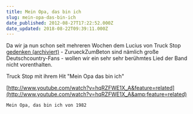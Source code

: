 ```yaml
---
title: Mein Opa, das bin ich
slug: mein-opa-das-bin-ich
date_published: 2012-08-27T17:22:52.000Z
date_updated: 2018-08-22T09:39:11.000Z
---
```


Da wir ja nun schon seit mehreren Wochen dem Lucius von Truck Stop [gedenken (archiviert)](http://web.archive.org/web/20120906034923/http://zurueckzumbeton.com:80/2012/08/20/rest-in-peace-lucius-reichling) - ZurueckZumBeton sind nämlich große Deutschcountry-Fans - wollen wir ein sehr sehr berühmtes Lied der Band nicht vorenthalten.

Truck Stop mit ihrem Hit "Mein Opa das bin ich"

[http://www.youtube.com/watch?v=hqRZFWE1X_A&feature=related](http://www.youtube.com/watch?v=hqRZFWE1X_A&amp;feature=related)

`Mein Opa, das bin ich von 1982`
